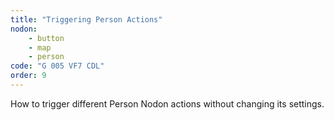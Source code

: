 ```yaml
---
title: "Triggering Person Actions"
nodon: 
    - button
    - map
    - person
code: "G 005 VF7 CDL"
order: 9
---
```

How to trigger different Person Nodon actions without changing its settings.